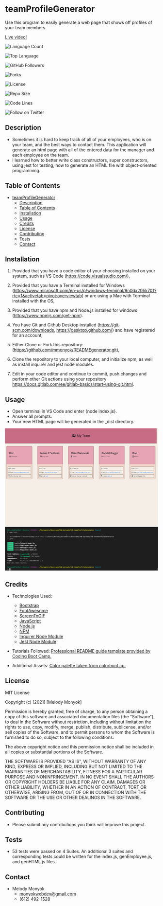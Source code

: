 # teamProfileGenerator
Use this program to easily generate a web page that shows off profiles of your team members.

[Live video!](https://drive.google.com/file/d/1D3v0GndqwRiW9Ma5t8GVpiOc5TEHtW_1/view?usp=sharing)

![Language Count](https://img.shields.io/github/languages/count/mmonyok/teamProfileGenerator?color=9400D3&label=Language%20Count&logo=github&logoColor=9400D3&style=plastic)

![Top Language](https://img.shields.io/github/languages/top/mmonyok/teamProfileGenerator?color=4B0082&logo=github&logoColor=4B0082&style=plastic)

![GitHub Followers](https://img.shields.io/github/followers/mmonyok?color=0000FF&label=Followers&logo=github&logoColor=0000FF&style=plastic)

![Forks](https://img.shields.io/github/forks/mmonyok/teamProfileGenerator?color=00FF00&label=Forks&logo=GitHub&logoColor=00FF00&style=plastic)

![License](https://img.shields.io/github/license/mmonyok/teamProfileGenerator?color=FFFF00&label=License&logo=github&logoColor=FFFF00&style=plastic)
<!-- ![License](https://img.shields.io/static/v1?label=license&message=MIT&color=FFFF00&logo=github&logoColor=FFFF00&style=plastic) -->

![Repo Size](https://img.shields.io/github/repo-size/mmonyok/teamProfileGenerator?color=FF7F00&label=Repo%20Size&logo=github&logoColor=FF7F00&style=plastic)

![Code Lines](https://img.shields.io/tokei/lines/github/mmonyok/teamProfileGenerator?color=FF0000&label=Code%20Lines&logo=github&logoColor=FF0000&style=plastic)

![Follow on Twitter](https://img.shields.io/twitter/follow/sheisthemelody?style=social)

## Description
- Sometimes it is hard to keep track of all of your employees, who is on your team, and the best ways to contact them. This application will generate an html page with all of the entered data for the manager and each employee on the team.
- I learned how to better write class constructors, super constructors, using jest for testing, how to generate an HTML file with object-oriented programming.

## Table of Contents
- [teamProfileGenerator](#teamprofilegenerator)
  - [Description](#description)
  - [Table of Contents](#table-of-contents)
  - [Installation](#installation)
  - [Usage](#usage)
  - [Credits](#credits)
  - [License](#license)
  - [Contributing](#contributing)
  - [Tests](#tests)
  - [Contact](#contact)

## Installation
1. Provided that you have a code editor of your choosing installed on your system, such as VS Code (https://code.visualstudio.com/),

2. Provided that you have a Terminal installed for Windows (https://www.microsoft.com/en-us/p/windows-terminal/9n0dx20hk701?rtc=1&activetab=pivot:overviewtab) or are using a Mac with Terminal installed with the OS,

3. Provided that you have npm and Node.js installed for windows (https://www.npmjs.com/get-npm).

4. You have Git and Github Desktop installed (https://git-scm.com/downloads, https://desktop.github.com/) and have registered for an account,

5. Either Clone or Fork this repository: (https://github.com/mmonyok/READMEgenerator.git),

6. Clone the repository to your local computer, and initialize npm, as well as install inquirer and jest node modules. 

7. Edit in your code editor and continue to commit, push changes and perform other Git actions using your repository https://docs.gitlab.com/ee/gitlab-basics/start-using-git.html.

## Usage
- Open terminal in VS Code and enter {node index.js}.
- Answer all prompts.
- Your new HTML page will be generated in the _dist directory.

![Screenshot of generated html.](./images/screenshot.png)
![GIF of application in use.](./images/demoGIF.gif)

## Credits
- Technologies Used:
  - [Bootstrap](https://getbootstrap.com/)
  - [FontAwesome](https://fontawesome.com/)
  - [ScreenToGIF](https://www.screentogif.com/)
  - [JavaScript](https://www.javascript.com/)
  - [Node.js](https://www.npmjs.com/get-npm)
  - [NPM](https://www.npmjs.com/get-npm)
  - [Inquirer Node Module](https://www.npmjs.com/package/inquirer)
  - [Jest Node Module](https://www.npmjs.com/package/jest)

- Tutorials Followed:
[Professional README guide template provided by Coding Boot Camp.](https://github.com/coding-boot-camp)

- Additional Assets:
[Color palette taken from colorhunt.co.](https://colorhunt.co/palette/f5eee6f3d7cae6a4b4c86b85)

## License
MIT License

Copyright (c) [2021] [Melody Monyok]

Permission is hereby granted, free of charge, to any person obtaining a copy
of this software and associated documentation files (the "Software"), to deal
in the Software without restriction, including without limitation the rights
to use, copy, modify, merge, publish, distribute, sublicense, and/or sell
copies of the Software, and to permit persons to whom the Software is
furnished to do so, subject to the following conditions:

The above copyright notice and this permission notice shall be included in all
copies or substantial portions of the Software.

THE SOFTWARE IS PROVIDED "AS IS", WITHOUT WARRANTY OF ANY KIND, EXPRESS OR
IMPLIED, INCLUDING BUT NOT LIMITED TO THE WARRANTIES OF MERCHANTABILITY,
FITNESS FOR A PARTICULAR PURPOSE AND NONINFRINGEMENT. IN NO EVENT SHALL THE
AUTHORS OR COPYRIGHT HOLDERS BE LIABLE FOR ANY CLAIM, DAMAGES OR OTHER
LIABILITY, WHETHER IN AN ACTION OF CONTRACT, TORT OR OTHERWISE, ARISING FROM,
OUT OF OR IN CONNECTION WITH THE SOFTWARE OR THE USE OR OTHER DEALINGS IN THE
SOFTWARE.

## Contributing
- Please submit any contributions you think will improve this project.

## Tests
- 53 tests were passed on 4 Suites. An additional 3 suites and corresponding tests could be written for the index.js, genEmployee.js, and genHTML.js files.

## Contact
- Melody Monyok
  - <monyokwebdev@gmail.com>
  - (612) 492-1528